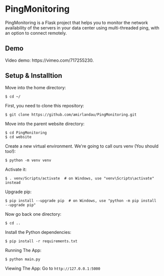 <h1>PingMonitoring</h1>
PingMonitoring is a Flask project that helps you to monitor the network availability of the servers in your data center using multi-threaded ping, with an option to connect remotely.

<h2>Demo</h2>
Video demo: https://vimeo.com/717255230.

<h2>Setup & Installtion</h2>

Move into the home directory:

```
$ cd ~/
```

First, you need to clone this repository:

```
$ git clone https://github.com/amirlandau/PingMonitoring.git
```

Move into the parent website directory:

```
$ cd PingMonitoring
$ cd website
```

Create a new virtual environment. We're going to call ours venv (You should too!):

```
$ python -m venv venv 
```

Activate it:

```
$ . venv/Scripts/activate  # on Windows, use "venv\Scripts\activate" instead
```

Upgrade pip:

```
$ pip install --upgrade pip  # on Windows, use "python -m pip install --upgrade pip"
```

Now go back one directory:

```
$ cd ..
```

Install the Python dependencies:

```
$ pip install -r requirements.txt
```

Running The App: 
```
$ python main.py
```

Viewing The App:
Go to `http://127.0.0.1:5000`
